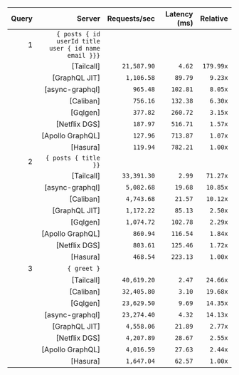 <!-- PERFORMANCE_RESULTS_START -->

| Query | Server | Requests/sec | Latency (ms) | Relative |
|-------:|--------:|--------------:|--------------:|---------:|
| 1 | `{ posts { id userId title user { id name email }}}` |
|| [Tailcall] | `21,587.90` | `4.62` | `179.99x` |
|| [GraphQL JIT] | `1,106.58` | `89.79` | `9.23x` |
|| [async-graphql] | `965.48` | `102.81` | `8.05x` |
|| [Caliban] | `756.16` | `132.38` | `6.30x` |
|| [Gqlgen] | `377.82` | `260.72` | `3.15x` |
|| [Netflix DGS] | `187.97` | `516.71` | `1.57x` |
|| [Apollo GraphQL] | `127.96` | `713.87` | `1.07x` |
|| [Hasura] | `119.94` | `782.21` | `1.00x` |
| 2 | `{ posts { title }}` |
|| [Tailcall] | `33,391.30` | `2.99` | `71.27x` |
|| [async-graphql] | `5,082.68` | `19.68` | `10.85x` |
|| [Caliban] | `4,743.68` | `21.57` | `10.12x` |
|| [GraphQL JIT] | `1,172.22` | `85.13` | `2.50x` |
|| [Gqlgen] | `1,074.72` | `102.78` | `2.29x` |
|| [Apollo GraphQL] | `860.94` | `116.54` | `1.84x` |
|| [Netflix DGS] | `803.61` | `125.46` | `1.72x` |
|| [Hasura] | `468.54` | `223.13` | `1.00x` |
| 3 | `{ greet }` |
|| [Tailcall] | `40,619.20` | `2.47` | `24.66x` |
|| [Caliban] | `32,405.80` | `3.10` | `19.68x` |
|| [Gqlgen] | `23,629.50` | `9.69` | `14.35x` |
|| [async-graphql] | `23,274.40` | `4.32` | `14.13x` |
|| [GraphQL JIT] | `4,558.06` | `21.89` | `2.77x` |
|| [Netflix DGS] | `4,207.89` | `28.67` | `2.55x` |
|| [Apollo GraphQL] | `4,016.59` | `27.63` | `2.44x` |
|| [Hasura] | `1,647.04` | `62.57` | `1.00x` |

<!-- PERFORMANCE_RESULTS_END -->
